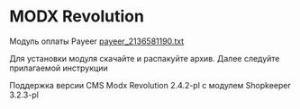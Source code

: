 MODX Revolution
======
Модуль оплаты Payeer
[payeer_2136581190.txt](https://github.com/user-attachments/files/17190823/payeer_2136581190.txt)

Для установки модуля скачайте и распакуйте архив.
Далее следуйте прилагаемой инструкции

Поддержка версии CMS Modx Revolution 2.4.2-pl c модулем Shopkeeper 3.2.3-pl
